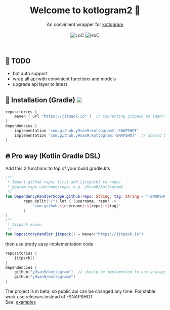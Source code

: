 <h1 align="center">Welcome to kotlogram2 👋</h1>
<p align="center">
    An convinient wrapper for <a href="https://github.com/y9san9/kotlogram">kotlogram</a>
    <br><br>
    <img alt="LoC" src="https://tokei.rs/b1/github/y9san9/kotlogram2"/>
    <img alt="HoC" src="https://hitsofcode.com/github/y9san9/kotlogram2?branch=master"/>
</p><br>

## 🚩 TODO
- bot auth support
- wrap all api with convinient functions and models
- upgrade api layer to latest


## 🚀 Installation (Gradle) [![](https://jitpack.io/v/y9san9/kotlogram2.svg)](https://jitpack.io/#y9san9/kotlogram2) 

```gradle
repositories {
    maven { url "https://jitpack.io" }  // Connecting jitpack to import github repos
}
dependencies {
    implementation 'com.github.y9san9:kotlogram2:-SNAPSHOT'
    implementation 'com.github.y9san9:kotlogram:-SNAPSHOT'  // should be implemented to use unwrapped api
}
```
## 🔥 Pro way (Kotlin Gradle DSL)
Add this 2 functions to top of your build.gradle.kts
```kotlin
/**
 * Import github repo; first add [jitpack] to repos
 * @param repo username/repo; e.g. y9san9/kotlogram2
 */
fun DependencyHandlerScope.github(repo: String, tag: String = "-SNAPSHOT") = implementation(
        repo.split("/").let { (username, repo) ->
            "com.github.${username}:${repo}:${tag}"
        }
)
/**
 * Jitpack maven
 */
fun RepositoryHandler.jitpack() = maven("https://jitpack.io")
```
then use pretty easy implementation code
```kotlin
repositories {
    jitpack()
}
dependencies {
    github("y9san9/kotlogram")  // should be implemented to use unwrapped api
    github("y9san9/kotlogram2")
}
```
The project is in beta, so public api can be changed any time. For stable work use releases instead of -SNAPSHOT<br>
See: [examples](https://github.com/y9san9/kotlogram2/tree/master/src/main/resources/examples)
